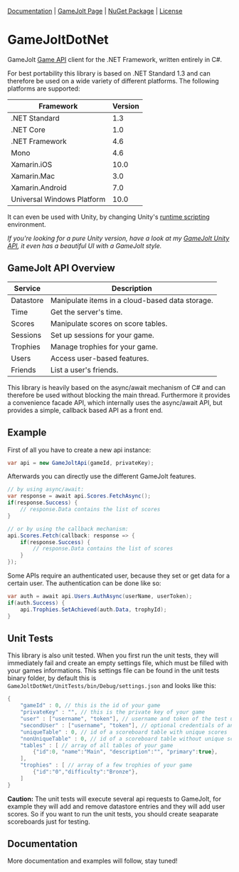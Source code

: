 [Documentation](https://infectedbytes.github.io/GameJoltDotNet/) | [GameJolt Page](https://gamejolt.com/games/gamejoltdotnet/358157) | [NuGet Package](https://www.nuget.org/packages/GameJoltDotNet/) | [License](https://github.com/InfectedBytes/GameJoltDotNet/blob/master/LICENSE)

# GameJoltDotNet
GameJolt [Game API](https://gamejolt.com/game-api/doc) client for the .NET Framework, written entirely in C#.

For best portability this library is based on .NET Standard 1.3 and can therefore be used on a wide variety of different platforms. 
The following platforms are supported:

Framework | Version
----- | -----
.NET Standard | 1.3
.NET Core | 1.0
.NET Framework | 4.6
Mono | 4.6
Xamarin.iOS | 10.0
Xamarin.Mac | 3.0
Xamarin.Android | 7.0
Universal Windows Platform | 10.0

It can even be used with Unity, by changing Unity's [runtime scripting](https://docs.unity3d.com/Manual/ScriptingRuntimeUpgrade.html) environment.

*If you're looking for a pure Unity version, have a look at my [GameJolt Unity API](https://github.com/InfectedBytes/gj-unity-api), it even has a beautiful UI with a GameJolt style.*

## GameJolt API Overview
Service | Description
----- | -----
Datastore | Manipulate items in a cloud-based data storage.
Time | Get the server's time.
Scores | Manipulate scores on score tables.
Sessions | Set up sessions for your game.
Trophies | Manage trophies for your game.
Users | Access user-based features.
Friends | List a user's friends.

This library is heavily based on the async/await mechanism of C# and can therefore be used without blocking the main thread. 
Furthermore it provides a convenience facade API, which internally uses the async/await API, but provides a simple, callback based API as a front end.

## Example
First of all you have to create a new api instance:
```cs
var api = new GameJoltApi(gameId, privateKey);
```
Afterwards you can directly use the different GameJolt features. 
```cs
// by using async/await:
var response = await api.Scores.FetchAsync();
if(response.Success) {
    // response.Data contains the list of scores
}

// or by using the callback mechanism:
api.Scores.Fetch(callback: response => {
    if(response.Success) {
        // response.Data contains the list of scores
    }
});
```

Some APIs require an authenticated user, because they set or get data for a certain user. The authentication can be done like so:
```cs
var auth = await api.Users.AuthAsync(userName, userToken);
if(auth.Success) {
    api.Trophies.SetAchieved(auth.Data, trophyId);
}
```

## Unit Tests
This library is also unit tested. 
When you first run the unit tests, they will immediately fail and create an empty settings file, which must be filled with your games informations.
This settings file can be found in the unit tests binary folder, by default this is `GameJoltDotNet/UnitTests/bin/Debug/settings.json` and looks like this:
```cs
{
	"gameId" : 0, // this is the id of your game
	"privateKey" : "", // this is the private key of your game
	"user" : ["username", "token"], // username and token of the test user
	"secondUser" : ["username", "token"], // optional credentials of another user (only used by a few tests)
	"uniqueTable" : 0, // id of a scoreboard table with unique scores
	"nonUniqueTable" : 0, // id of a scoreboard table without unique scores
	"tables" : [ // array of all tables of your game
		{"id":0, "name":"Main", "description":"", "primary":true},
	],
	"trophies" : [ // array of a few trophies of your game
		{"id":"0","difficulty":"Bronze"},
	]
}
```
**Caution:** The unit tests will execute several api requests to GameJolt, for example they will add and remove datastore entries and they will add user scores.
So if you want to run the unit tests, you should create seaparate scoreboards just for testing.

## Documentation
More documentation and examples will follow, stay tuned!
